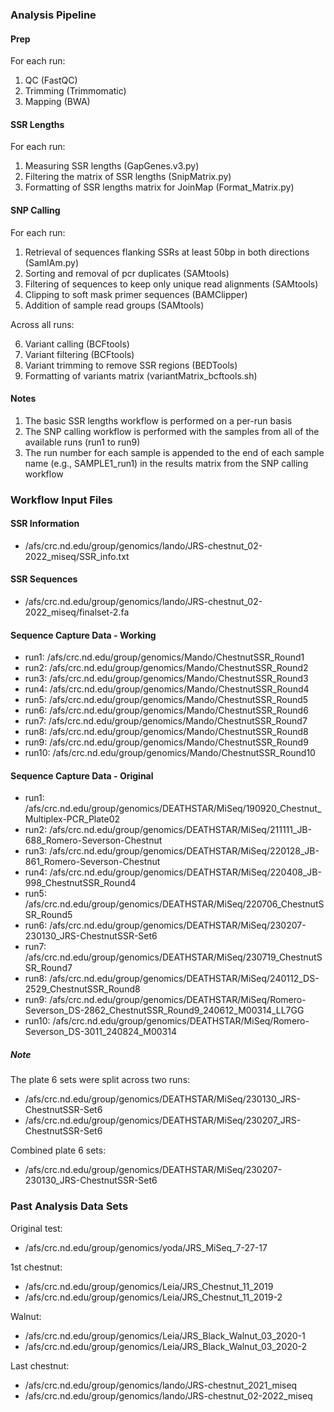 ### Analysis Pipeline

#### Prep

For each run:

1. QC (FastQC)
2. Trimming (Trimmomatic)
3. Mapping (BWA)

#### SSR Lengths

For each run:

1. Measuring SSR lengths (GapGenes.v3.py)
2. Filtering the matrix of SSR lengths (SnipMatrix.py)
3. Formatting of SSR lengths matrix for JoinMap (Format_Matrix.py)

#### SNP Calling

For each run:

1. Retrieval of sequences flanking SSRs at least 50bp in both directions (SamIAm.py)
2. Sorting and removal of pcr duplicates (SAMtools)
3. Filtering of sequences to keep only unique read alignments (SAMtools)
4. Clipping to soft mask primer sequences (BAMClipper)
5. Addition of sample read groups (SAMtools)

Across all runs:

6. Variant calling (BCFtools)
7. Variant filtering (BCFtools)
8. Variant trimming to remove SSR regions (BEDTools)
9. Formatting of variants matrix (variantMatrix_bcftools.sh)

#### Notes

1. The basic SSR lengths workflow is performed on a per-run basis
2. The SNP calling workflow is performed with the samples from all of the available runs
(run1 to run9)
3. The run number for each sample is appended to the end of each sample name (e.g.,
SAMPLE1_run1) in the results matrix from the SNP calling workflow


### Workflow Input Files

#### SSR Information
- /afs/crc.nd.edu/group/genomics/lando/JRS-chestnut_02-2022_miseq/SSR_info.txt

#### SSR Sequences
- /afs/crc.nd.edu/group/genomics/lando/JRS-chestnut_02-2022_miseq/finalset-2.fa

#### Sequence Capture Data - Working
- run1: /afs/crc.nd.edu/group/genomics/Mando/ChestnutSSR_Round1
- run2: /afs/crc.nd.edu/group/genomics/Mando/ChestnutSSR_Round2
- run3: /afs/crc.nd.edu/group/genomics/Mando/ChestnutSSR_Round3
- run4: /afs/crc.nd.edu/group/genomics/Mando/ChestnutSSR_Round4
- run5: /afs/crc.nd.edu/group/genomics/Mando/ChestnutSSR_Round5
- run6: /afs/crc.nd.edu/group/genomics/Mando/ChestnutSSR_Round6
- run7: /afs/crc.nd.edu/group/genomics/Mando/ChestnutSSR_Round7
- run8: /afs/crc.nd.edu/group/genomics/Mando/ChestnutSSR_Round8
- run9: /afs/crc.nd.edu/group/genomics/Mando/ChestnutSSR_Round9
- run10: /afs/crc.nd.edu/group/genomics/Mando/ChestnutSSR_Round10

#### Sequence Capture Data - Original
- run1: /afs/crc.nd.edu/group/genomics/DEATHSTAR/MiSeq/190920_Chestnut_Multiplex-PCR_Plate02
- run2: /afs/crc.nd.edu/group/genomics/DEATHSTAR/MiSeq/211111_JB-688_Romero-Severson-Chestnut
- run3: /afs/crc.nd.edu/group/genomics/DEATHSTAR/MiSeq/220128_JB-861_Romero-Severson-Chestnut
- run4: /afs/crc.nd.edu/group/genomics/DEATHSTAR/MiSeq/220408_JB-998_ChestnutSSR_Round4
- run5: /afs/crc.nd.edu/group/genomics/DEATHSTAR/MiSeq/220706_ChestnutSSR_Round5
- run6: /afs/crc.nd.edu/group/genomics/DEATHSTAR/MiSeq/230207-230130_JRS-ChestnutSSR-Set6
- run7: /afs/crc.nd.edu/group/genomics/DEATHSTAR/MiSeq/230719_ChestnutSSR_Round7
- run8: /afs/crc.nd.edu/group/genomics/DEATHSTAR/MiSeq/240112_DS-2529_ChestnutSSR_Round8
- run9: /afs/crc.nd.edu/group/genomics/DEATHSTAR/MiSeq/Romero-Severson_DS-2862_ChestnutSSR_Round9_240612_M00314_LL7GG
- run10: /afs/crc.nd.edu/group/genomics/DEATHSTAR/MiSeq/Romero-Severson_DS-3011_240824_M00314

##### Note

The plate 6 sets were split across two runs:
- /afs/crc.nd.edu/group/genomics/DEATHSTAR/MiSeq/230130_JRS-ChestnutSSR-Set6
- /afs/crc.nd.edu/group/genomics/DEATHSTAR/MiSeq/230207_JRS-ChestnutSSR-Set6

Combined plate 6 sets:
- /afs/crc.nd.edu/group/genomics/DEATHSTAR/MiSeq/230207-230130_JRS-ChestnutSSR-Set6

### Past Analysis Data Sets

Original test: 
- /afs/crc.nd.edu/group/genomics/yoda/JRS_MiSeq_7-27-17

1st chestnut:
- /afs/crc.nd.edu/group/genomics/Leia/JRS_Chestnut_11_2019
- /afs/crc.nd.edu/group/genomics/Leia/JRS_Chestnut_11_2019-2

Walnut:
- /afs/crc.nd.edu/group/genomics/Leia/JRS_Black_Walnut_03_2020-1
- /afs/crc.nd.edu/group/genomics/Leia/JRS_Black_Walnut_03_2020-2

Last chestnut:
- /afs/crc.nd.edu/group/genomics/lando/JRS-chestnut_2021_miseq
- /afs/crc.nd.edu/group/genomics/lando/JRS-chestnut_02-2022_miseq
